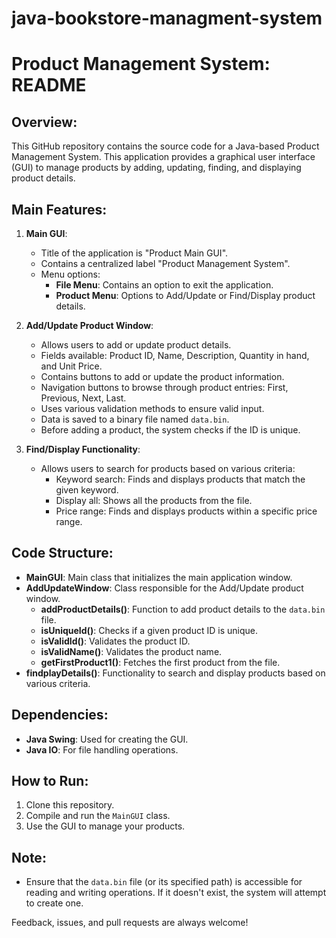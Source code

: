 # java-bookstore-managment-system

# Product Management System: README

## Overview:
This GitHub repository contains the source code for a Java-based Product Management System. This application provides a graphical user interface (GUI) to manage products by adding, updating, finding, and displaying product details.

## Main Features:

1. **Main GUI**:
    - Title of the application is "Product Main GUI".
    - Contains a centralized label "Product Management System".
    - Menu options:
        - **File Menu**: Contains an option to exit the application.
        - **Product Menu**: Options to Add/Update or Find/Display product details.
        
2. **Add/Update Product Window**:
    - Allows users to add or update product details.
    - Fields available: Product ID, Name, Description, Quantity in hand, and Unit Price.
    - Contains buttons to add or update the product information.
    - Navigation buttons to browse through product entries: First, Previous, Next, Last.
    - Uses various validation methods to ensure valid input.
    - Data is saved to a binary file named `data.bin`.
    - Before adding a product, the system checks if the ID is unique.
    
3. **Find/Display Functionality**:
    - Allows users to search for products based on various criteria:
        - Keyword search: Finds and displays products that match the given keyword.
        - Display all: Shows all the products from the file.
        - Price range: Finds and displays products within a specific price range.

## Code Structure:
- **MainGUI**: Main class that initializes the main application window.
- **AddUpdateWindow**: Class responsible for the Add/Update product window.
    - **addProductDetails()**: Function to add product details to the `data.bin` file.
    - **isUniqueId()**: Checks if a given product ID is unique.
    - **isValidId()**: Validates the product ID.
    - **isValidName()**: Validates the product name.
    - **getFirstProduct1()**: Fetches the first product from the file.
- **findplayDetails()**: Functionality to search and display products based on various criteria.

## Dependencies:
- **Java Swing**: Used for creating the GUI.
- **Java IO**: For file handling operations.

## How to Run:
1. Clone this repository.
2. Compile and run the `MainGUI` class.
3. Use the GUI to manage your products.

## Note:
- Ensure that the `data.bin` file (or its specified path) is accessible for reading and writing operations. If it doesn't exist, the system will attempt to create one.

Feedback, issues, and pull requests are always welcome!

